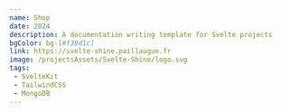```yaml
---
name: Shop
date: 2024
description: A documentation writing template for Svelte projects
bgColor: bg-[#f38d1c]
link: https://svelte-shine.paillaugue.fr
image: /projectsAssets/Svelte-Shine/logo.svg
tags:
 - SvelteKit
 - TailwindCSS
 - MongoDB
---
```

